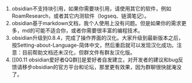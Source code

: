 1. obsidian不支持块引用，如果你需要块引用，请使用其它的软件，例如RoamResearch，或者其它内测软件（logseq、链滴笔记）。
2. obsidian基于markdown文档，我个人使用上没有问题。但是如果你的需求更多，md的可能不适合你，或者你需要很丰富的编程技术。
3. obsidian升级到0.8.4，完成了操作界面的汉化。大家升级到最新版本之后，按Setting-about-Language-简体中文，然后重启就可以发现汉化成功。注意：目前帮助文档还未汉化，但群文件有群友汉化版。
4. [[00.11 obsidian爱好者QQ群]]是爱好者自发建立，对开发者的建议和bug反馈请移步obsidian的官方平台和论坛，那里更有效果，因为群聊很快就淹没了。